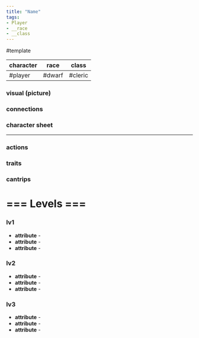```yaml
---
title: "Name"
tags:
- Player
- __race
- __class
---
```

#template 

| character | race   | class |
| --------- | ------ | ----- |
| #player   | #dwarf | #cleric      |


### visual (picture)
### connections
### character sheet
---
### actions
### traits
### cantrips

# === Levels ===
### lv1
- **attribute** - 
- **attribute** - 
- **attribute** - 

### lv2
- **attribute** - 
- **attribute** - 
- **attribute** - 

### lv3
- **attribute** - 
- **attribute** - 
- **attribute** - 
